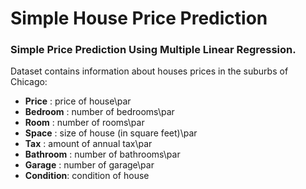 # Simple House Price Prediction
### Simple Price Prediction Using Multiple Linear Regression.

Dataset contains information about houses prices in the suburbs of Chicago:

-  **Price** : price of house\par
-  **Bedroom** : number of bedrooms\par
-  **Room** : number of rooms\par
-  **Space** : size of house (in square feet)\par
-  **Tax** : amount of annual tax\par
-  **Bathroom** : number of bathrooms\par
-  **Garage** : number of garage\par
-  **Condition**: condition of house 

